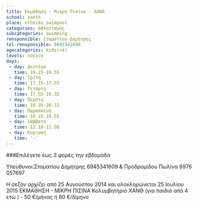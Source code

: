 ```yaml
---
title: Εκμάθηση - Μικρή Πισίνα - ΧΑΝΘ
school: xanth
place: ethniko_swimpool
categories: Αθλητισμός
subcategories: swimming
rensponsible: Σταματίου Δημήτρης
tel-rensponsible: 6945341609
agecategories: kids(>4)
levels: novice
days:
 - day: Δευτέρα
   time: 19.15-19.55
 - day: Τρίτη
   time: 17.15-17.55
 - day: Τετάρτη
   time: 17.55-19.35
 - day: Πέμπτη
   time: 19.35-20.15
 - day: Παρασκευή
   time: 19.15-19.55
 - day: Σάββατο
   time: 12.10-12.50
 - day: Κυριακή
   time: '-'
---
```


###Επιλέγετε έως 3 φορές την εβδομάδα

Υπεύθυνοι:Σταματίου Δημήτρης 6945341609 & Προδρομίδου Πωλίνα 6976 057697

Η σεζόν αρχίζει από 25 Αυγούστου 2014 και ολοκληρώνεται 25 Ιουλίου 2015
ΕΚΜΑΘΗΣΗ - ΜΙΚΡΗ ΠΙΣΙΝΑ
Κολυμβητήριο ΧΑΝΘ (για παιδιά από 4 ετώ ) - 50 €/μήνας ή 80 €/δίμηνο